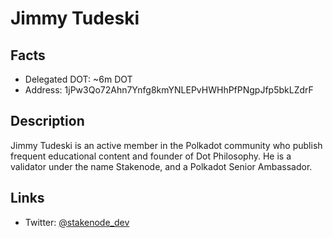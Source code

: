# Jimmy Tudeski

## Facts
- Delegated DOT: ~6m DOT
- Address: 1jPw3Qo72Ahn7Ynfg8kmYNLEPvHWHhPfPNgpJfp5bkLZdrF

## Description

Jimmy Tudeski is an active member in the Polkadot community who publish frequent educational content and founder of Dot Philosophy. He is a validator under the name Stakenode, and a Polkadot Senior Ambassador.

## Links
- Twitter: [@stakenode_dev](https://twitter.com/stakenode_dev)